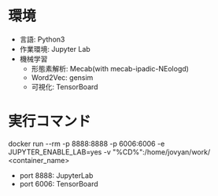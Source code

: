 
# 環境
* 言語: Python3
* 作業環境: Jupyter Lab
* 機械学習
  * 形態素解析: Mecab(with mecab-ipadic-NEologd)
  * Word2Vec: gensim
  * 可視化: TensorBoard

# 実行コマンド
docker run --rm -p 8888:8888 -p 6006:6006 -e JUPYTER_ENABLE_LAB=yes -v "%CD%":/home/jovyan/work/ <container_name>

* port 8888: JupyterLab
* port 6006: TensorBoard
